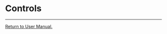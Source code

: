# __Controls__
___



[Return to User Manual.](https://github.com/WrathOfRa/AotB/tree/master/User_Manual.md)
